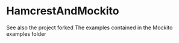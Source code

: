 # HamcrestAndMockito

See also the project forked
The examples contained in the Mockito examples folder
